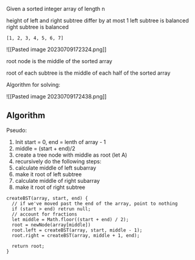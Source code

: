 Given a sorted integer array of length n

height of left and right subtree differ by at most 1
left subtree is balanced
right subtree is balanced

`[1, 2, 3, 4, 5, 6, 7]`

![[Pasted image 20230709172324.png]]

root node is the middle of the sorted array

root of each subtree is the middle of each half of the sorted array

Algorithm for solving:

![[Pasted image 20230709172438.png]]

## Algorithm

Pseudo: 

1. Init start = 0, end = lenth of array - 1
2. middle = (start + end)/2
3. create a tree node with middle as root (let A)
4. recursively do the following steps:
  1. calculate middle of left subarray
  2. make it root of left subtree
  3. calculate middle of right subarray
  4. make it root of right subtree

``` JS
createBST(array, start, end) {
  // if we've moved past the end of the array, point to nothing
  if (start > end) retrun null;
  // account for fractions
  let middle = Math.floor((start + end) / 2);
  root = newNode(array[middle])
  root.left = createBST(array, start, middle - 1);
  root.right = createBST(array, middle + 1, end);

  return root;
}
```
